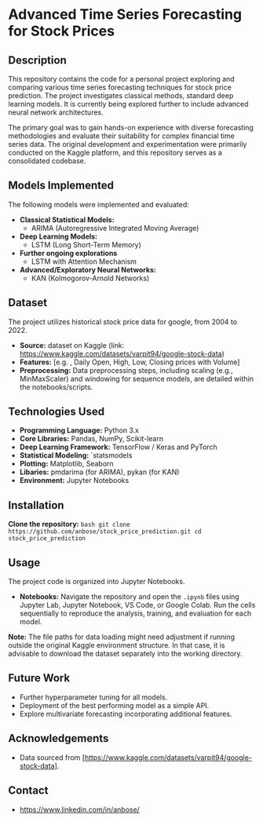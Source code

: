 # Advanced Time Series Forecasting for Stock Prices

## Description

This repository contains the code for a personal project exploring and comparing various time series forecasting techniques for stock price prediction. The project investigates classical methods, standard deep learning models. It is currently being explored further to include advanced neural network architectures.

The primary goal was to gain hands-on experience with diverse forecasting methodologies and evaluate their suitability for complex financial time series data. The original development and experimentation were primarily conducted on the Kaggle platform, and this repository serves as a consolidated codebase.

## Models Implemented

The following models were implemented and evaluated:

* **Classical Statistical Models:**
    * ARIMA (Autoregressive Integrated Moving Average)
* **Deep Learning Models:**
    * LSTM (Long Short-Term Memory)
* **Further ongoing explorations**
    * LSTM with Attention Mechanism
* **Advanced/Exploratory Neural Networks:**
    * KAN (Kolmogorov-Arnold Networks)
 
## Dataset
The project utilizes historical stock price data for google, from 2004 to 2022.

* **Source:** dataset on Kaggle (link: https://www.kaggle.com/datasets/varpit94/google-stock-data)
* **Features:** [e.g. , Daily Open, High, Low, Closing prices with Volume]
* **Preprocessing:** Data preprocessing steps, including scaling (e.g., MinMaxScaler) and windowing for sequence models, are detailed within the notebooks/scripts.

## Technologies Used

* **Programming Language:** Python 3.x
* **Core Libraries:** Pandas, NumPy, Scikit-learn
* **Deep Learning Framework:** TensorFlow / Keras and PyTorch
* **Statistical Modeling:** `statsmodels
* **Plotting:** Matplotlib, Seaborn
* **Libaries:** pmdarima (for ARIMA), pykan (for KAN)
* **Environment:** Jupyter Notebooks

## Installation

**Clone the repository:**
    ```bash
    git clone https://github.com/anbose/stock_price_prediction.git
    cd stock_price_prediction
    ```

## Usage

The project code is organized into Jupyter Notebooks.

* **Notebooks:** Navigate the repository and open the `.ipynb` files using Jupyter Lab, Jupyter Notebook, VS Code, or Google Colab. Run the cells sequentially to reproduce the analysis, training, and evaluation for each model.

**Note:** The file paths for data loading might need adjustment if running outside the original Kaggle environment structure. In that case, it is advisable to download the dataset separately into the working directory.

## Future Work

* Further hyperparameter tuning for all models.
* Deployment of the best performing model as a simple API.
* Explore multivariate forecasting incorporating additional features.

## Acknowledgements

* Data sourced from [https://www.kaggle.com/datasets/varpit94/google-stock-data].

## Contact

* https://www.linkedin.com/in/anbose/
